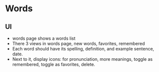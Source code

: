 # Words

## UI

- words page shows a words list
- There 3 views in words page, new words, favorites, remembered
- Each word should have its spelling, definition, and example sentence, date.
- Next to it, display icons: for pronunciation, more meanings, toggle as remembered, toggle as favorites, delete.
